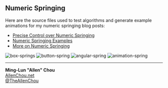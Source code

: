 ## Numeric Springing
Here are the source files used to test algorithms and generate example animations for my numeric springing blog posts:
* [Precise Control over Numeric Springing](http://allenchou.net/2015/04/game-math-precise-control-over-numeric-springing/)
* [Numeric Springing Examples](http://allenchou.net/2015/04/game-math-numeric-springing-examples/)
* [More on Numeric Springing](http://allenchou.net/2015/04/game-math-more-on-numeric-springing/)

![box-springs](http://allenchou.net/wp-content/uploads/2015/04/spring.gif)
![button-spring](http://allenchou.net/wp-content/uploads/2015/04/button-spring.gif)
![angular-spring](http://allenchou.net/wp-content/uploads/2015/04/angular-spring.gif)
![animation-spring](http://allenchou.net/wp-content/uploads/2015/04/animation-spring.gif)

----
**Ming-Lun "Allen" Chou**  
[AllenChou.net](http://AllenChou.net)  
[@TheAllenChou](http://twitter.com/TheAllenChou)  
